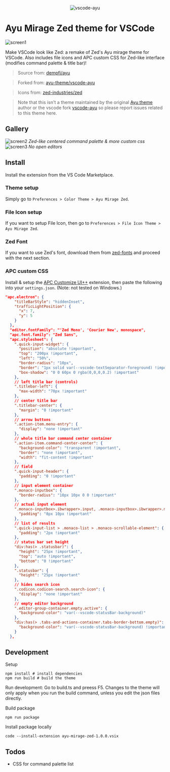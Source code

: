 <p align="center">
  <img src="assets/logo.png" alt="vscode-ayu">
</p>

# Ayu Mirage Zed theme for VSCode

![screen1](assets/scrn1.png)

Make VSCode look like Zed: a remake of Zed's Ayu mirage theme for VSCode. Also includes file icons and APC custom CSS for Zed-like interface (modifies command palette & title bar)!

> Source from: [dempfi/ayu](https://github.com/dempfi/ayu)

> Forked from: [ayu-theme/vscode-ayu](https://github.com/ayu-theme/vscode-ayu)

> Icons from: [zed-industries/zed](https://github.com/zed-industries/zed/tree/main/assets/icons/file_icons)

> Note that this isn't a theme maintained by the original [Ayu theme](https://github.com/dempfi/ayu) author or the vscode fork [vscode-ayu](https://github.com/dempfi/ayu) so please report issues related to this theme here.

## Gallery

![screen2](assets/scrn2.png)
_Zed-like centered command palette & more custom css_
![screen3](assets/scrn3.png)
_No open editors_

## Install

Install the extension from the VS Code Marketplace.

### Theme setup

Simply go to `Preferences > Color Theme > Ayu Mirage Zed`.

### File Icon setup

If you want to setup File Icon, then go to `Preferences > File Icon Theme > Ayu Mirage Zed`.

### Zed Font

If you want to use Zed's font, download them from [zed-fonts](https://github.com/zed-industries/zed-fonts) and proceed with the next section.

### APC custom CSS

Install & setup the [APC Customize UI++](https://marketplace.visualstudio.com/items?itemName=drcika.apc-extension) extension, then paste the following into your `settings.json`. (Note: not tested on Windows.)

```json
"apc.electron": {
    "titleBarStyle": "hiddenInset",
    "trafficLightPosition": {
      "x": 7,
      "y": 5
    }
  },
  "editor.fontFamily": "'Zed Mono', 'Courier New', monospace",
  "apc.font.family": "Zed Sans",
  "apc.stylesheet": {
    ".quick-input-widget": {
      "position": "absolute !important",
      "top": "200px !important",
      "left": "50%",
      "border-radius": "10px",
      "border": "1px solid var(--vscode-textSeparator-foreground) !important",
      "box-shadow": "0 0 60px 0 rgba(0,0,0,0.2) !important"
    },
    // left title bar (controls)
    ".titlebar-left": {
      "max-width": "70px !important"
    },
    // center title bar
    ".titlebar-center": {
      "margin": "0 !important"
    },
    // arrow buttons
    ".action-item.menu-entry": {
      "display": "none !important"
    },
    // whole title bar command center container
    ".action-item.command-center-center": {
      "background-color": "transparent !important",
      "border": "none !important",
      "width": "fit-content !important"
    },
    // field
    ".quick-input-header": {
      "padding": "0 !important"
    },
    // input element container
    ".monaco-inputbox": {
      "border-radius": "10px 10px 0 0 !important"
    },
    // actual input element
    ".monaco-inputbox>.ibwrapper>.input, .monaco-inputbox>.ibwrapper>.mirror": {
      "padding": "8px 10px !important"
    },
    // list of results
    ".quick-input-list > .monaco-list > .monaco-scrollable-element": {
      "padding": "2px !important"
    },
    // status bar set height
    "div:has(> .statusbar)": {
      "height": "25px !important",
      "top": "auto !important",
      "bottom": "0 !important"
    },
    ".statusbar": {
      "height": "25px !important"
    },
    // hides search icon
    ".codicon.codicon-search.search-icon": {
      "display": "none !important"
    },
    // empty editor background
    ".editor-group-container.empty.active": {
      "background-color": "var(--vscode-statusBar-background)"
    },
    "div:has(> .tabs-and-actions-container.tabs-border-bottom.empty)": {
      "background-color": "var(--vscode-statusBar-background) !important"
    }
  },
```

## Development

Setup

```shell
npm install # install dependencies
npm run build # build the theme
```

Run development: Go to build.ts and preess F5. Changes to the theme will only apply when you run the build command, unless you edit the json files directly.

Build package

```shell
npm run package
```

Install package locally

```shell
code --install-extension ayu-mirage-zed-1.0.0.vsix
```

## Todos
* CSS for command palette list